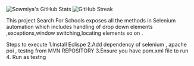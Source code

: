 ![Sowmiya's GitHub Stats](https://github-readme-stats.vercel.app/api?username=Sowmiya-CTS&show_icons=true&theme=radical)
![GitHub Streak](https://github-readme-streak-stats.herokuapp.com/?user=Sowmiya-CTS&theme=dark)






This project Search For Schools exposes all the methods in Selenium automation which includes handling of drop down elements ,exceptions,window switching,locating elements so on .

Steps to execute 
1.Install Eclispe 
2.Add dependency of selenium , apache poi , testng from MVN REPOSITORY
3.Ensure you have pom.xml file to run 
4. Run as testng 
